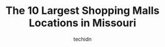 ---
layout: ampstory
image: https://i0.wp.com/paketmu.com/wp-content/uploads/2023/06/hampton-village-shopping-center-0-in-missouri-1686367473.jpeg?resize=640,853
author: techidn
featured: false
description: Explore the diverse Shopping Mall scene in Missouri, home to an incredible selection of 10 establishments catering to every taste. Whether youre in search of iconic favorites or undiscovere
title: The 10 Largest Shopping Malls Locations in Missouri
cover:
   title: The 10 Largest Shopping Malls Locations in Missouri
   subtitle: RICKPATE
   background: https://paketmu.com/wp-content/uploads/2023/06/hampton-village-shopping-center-0-in-missouri-1686367473.jpeg

pages: 
 - layout: thirds
   top: <h1>#1 Saint Louis Galleria</h1>
   bottom: "<p>- Overview - Clean and good variety of stores. Parking is fine not on peak times. Each store time varies during the pandemic.-Vibe - comfortable to walk around, decoration </p>"
   background: https://paketmu.com/wp-content/uploads/2023/06/hampton-village-shopping-center-1-in-missouri-1686367474.jpeg
   backgroundblur: true
 - layout: thirds
   top: <h1>#2 Battlefield Mall</h1>
   bottom: "<p>Lucked up on this mall. I was attending a college softball game. The fields were located right behind this mall. After the games, I went shopping.Very nice mall and extre</p>"
   background: https://paketmu.com/wp-content/uploads/2023/06/hampton-village-shopping-center-2-in-missouri-1686367475.jpeg
   cta:
      link: https://paketmu.com/the-10-largest-shopping-malls-locations-in-missouri/
      text: The 10 Largest Shopping Malls Locations in Missouri
 - layout: thirds
   top: <h1>#3 Independence Center</h1>
   bottom: "<p>We had a lot of fun with our family walking around and visiting the different stores we were there for hours. Nice sales, plenty seating for me to rest my feet and nurse </p>"
   background: https://paketmu.com/wp-content/uploads/2023/06/hampton-village-shopping-center-3-in-missouri-1686367476.jpeg
   cta:
      link: https://paketmu.com/the-10-largest-shopping-malls-locations-in-missouri/
      text: The 10 Largest Shopping Malls Locations in Missouri
 - layout: thirds
   top: <h1>#4 St. Louis Premium Outlets</h1>
   bottom: "<p>18521 Outlet Blvd, Chesterfield, MO 63005, United States</p>"
   background: https://images.unsplash.com/photo-1609083590460-7b8cc0ca65f8?ixlib=rb-4.0.3&ixid=MnwxMjA3fDB8MHxwaG90by1wYWdlfHx8fGVufDB8fHx8&auto=format&fit=crop&w=640&h=853&q=80
   cta:
      link: https://paketmu.com/the-10-largest-shopping-malls-locations-in-missouri/
      text: The 10 Largest Shopping Malls Locations in Missouri
 - layout: thirds
   top: <h1>#5 South County Center</h1>
   bottom: "<p>18 S County Center Way, St. Louis, MO 63129, United States</p>"
   background: https://images.unsplash.com/photo-1524169358666-79f22534bc6e?ixlib=rb-4.0.3&ixid=MnwxMjA3fDB8MHxwaG90by1wYWdlfHx8fGVufDB8fHx8&auto=format&fit=crop&w=640&h=853&q=80
   cta:
      link: https://paketmu.com/the-10-largest-shopping-malls-locations-in-missouri/
      text: The 10 Largest Shopping Malls Locations in Missouri
 - layout: thirds
   top: <h1>#6 Columbia Mall</h1>
   bottom: "<p>2300 Bernadette Dr, Columbia, MO 65203, United States</p>"
   background: https://images.unsplash.com/photo-1541356665065-22676f35dd40?ixlib=rb-4.0.3&ixid=MnwxMjA3fDB8MHxwaG90by1wYWdlfHx8fGVufDB8fHx8&auto=format&fit=crop&w=640&h=853&q=80
   cta:
      link: https://paketmu.com/the-10-largest-shopping-malls-locations-in-missouri/
      text: The 10 Largest Shopping Malls Locations in Missouri
 - layout: thirds
   top: <h1>#7 West County Center</h1>
   bottom: "<p>80 W County Center Dr, Des Peres, MO 63131, United States</p>"
   background: https://images.unsplash.com/photo-1567360425618-1594206637d2?ixlib=rb-4.0.3&ixid=MnwxMjA3fDB8MHxwaG90by1wYWdlfHx8fGVufDB8fHx8&auto=format&fit=crop&w=640&h=853&q=80
   cta:
      link: https://paketmu.com/the-10-largest-shopping-malls-locations-in-missouri/
      text: The 10 Largest Shopping Malls Locations in Missouri
 - layout: thirds
   middle: Continue reading...
   background: https://images.unsplash.com/photo-1604871000636-074fa5117945?ixlib=rb-4.0.3&ixid=MnwxMjA3fDB8MHxwaG90by1wYWdlfHx8fGVufDB8fHx8&auto=format&fit=crop&w=640&h=853&q=80
   cta:
      link: https://paketmu.com/the-10-largest-shopping-malls-locations-in-missouri/
      text: The 10 Largest Shopping Malls Locations in Missouri
      
---